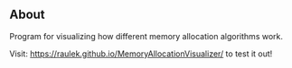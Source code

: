 ## About

Program for visualizing how different memory allocation algorithms work.

Visit: https://raulek.github.io/MemoryAllocationVisualizer/ to test it out!
